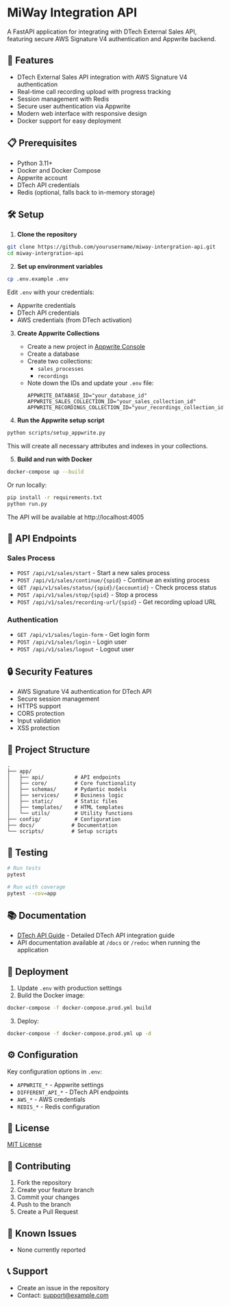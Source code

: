 # MiWay Integration API

A FastAPI application for integrating with DTech External Sales API, featuring secure AWS Signature V4 authentication and Appwrite backend.

## 🚀 Features

- DTech External Sales API integration with AWS Signature V4 authentication
- Real-time call recording upload with progress tracking
- Session management with Redis
- Secure user authentication via Appwrite
- Modern web interface with responsive design
- Docker support for easy deployment

## 📋 Prerequisites

- Python 3.11+
- Docker and Docker Compose
- Appwrite account
- DTech API credentials
- Redis (optional, falls back to in-memory storage)

## 🛠️ Setup

1. **Clone the repository**
```bash
git clone https://github.com/yourusername/miway-intergration-api.git
cd miway-intergration-api
```

2. **Set up environment variables**
```bash
cp .env.example .env
```
Edit `.env` with your credentials:
- Appwrite credentials
- DTech API credentials
- AWS credentials (from DTech activation)

3. **Create Appwrite Collections**
   - Create a new project in [Appwrite Console](https://cloud.appwrite.io)
   - Create a database
   - Create two collections:
     - `sales_processes`
     - `recordings`
   - Note down the IDs and update your `.env` file:
     ```
     APPWRITE_DATABASE_ID="your_database_id"
     APPWRITE_SALES_COLLECTION_ID="your_sales_collection_id"
     APPWRITE_RECORDINGS_COLLECTION_ID="your_recordings_collection_id"
     ```

4. **Run the Appwrite setup script**
```bash
python scripts/setup_appwrite.py
```
This will create all necessary attributes and indexes in your collections.

5. **Build and run with Docker**
```bash
docker-compose up --build
```

Or run locally:
```bash
pip install -r requirements.txt
python run.py
```

The API will be available at http://localhost:4005

## 📌 API Endpoints

### Sales Process

- `POST /api/v1/sales/start` - Start a new sales process
- `POST /api/v1/sales/continue/{spid}` - Continue an existing process
- `GET /api/v1/sales/status/{spid}/{accountid}` - Check process status
- `POST /api/v1/sales/stop/{spid}` - Stop a process
- `POST /api/v1/sales/recording-url/{spid}` - Get recording upload URL

### Authentication

- `GET /api/v1/sales/login-form` - Get login form
- `POST /api/v1/sales/login` - Login user
- `POST /api/v1/sales/logout` - Logout user

## 🔒 Security Features

- AWS Signature V4 authentication for DTech API
- Secure session management
- HTTPS support
- CORS protection
- Input validation
- XSS protection

## 📁 Project Structure

```
.
├── app/
│   ├── api/          # API endpoints
│   ├── core/         # Core functionality
│   ├── schemas/      # Pydantic models
│   ├── services/     # Business logic
│   ├── static/       # Static files
│   ├── templates/    # HTML templates
│   └── utils/        # Utility functions
├── config/           # Configuration
├── docs/            # Documentation
└── scripts/         # Setup scripts
```

## 🧪 Testing

```bash
# Run tests
pytest

# Run with coverage
pytest --cov=app
```

## 📚 Documentation

- [DTech API Guide](docs/dtech_api_guide.md) - Detailed DTech API integration guide
- API documentation available at `/docs` or `/redoc` when running the application

## 🚀 Deployment

1. Update `.env` with production settings
2. Build the Docker image:
```bash
docker-compose -f docker-compose.prod.yml build
```

3. Deploy:
```bash
docker-compose -f docker-compose.prod.yml up -d
```

## ⚙️ Configuration

Key configuration options in `.env`:

- `APPWRITE_*` - Appwrite settings
- `DIFFERENT_API_*` - DTech API endpoints
- `AWS_*` - AWS credentials
- `REDIS_*` - Redis configuration

## 📝 License

[MIT License](LICENSE)

## 🤝 Contributing

1. Fork the repository
2. Create your feature branch
3. Commit your changes
4. Push to the branch
5. Create a Pull Request

## 🐛 Known Issues

- None currently reported

## 📞 Support

- Create an issue in the repository
- Contact: support@example.com
